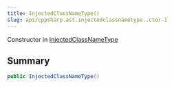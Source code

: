 ```yaml
---
title: InjectedClassNameType()
slug: api/cppsharp.ast.injectedclassnametype..ctor-1
---
```

Constructor in [InjectedClassNameType](/api/cppsharp/ast/injectedclassnametype)

## Summary



```csharp
public InjectedClassNameType()
```

